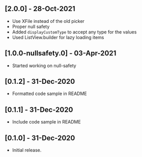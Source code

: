 ## [2.0.0] - 28-Oct-2021
* Use XFile instead of the old picker
* Proper null safety
* Added `displayCustomType` to accept any type for the values
* Used ListView.builder for lazy loading items
## [1.0.0-nullsafety.0] - 03-Apr-2021
* Started working on null-safety

## [0.1.2] - 31-Dec-2020
* Formatted code sample in README

## [0.1.1] - 31-Dec-2020
* Include code sample in README

## [0.1.0] - 31-Dec-2020
* Initial release.
